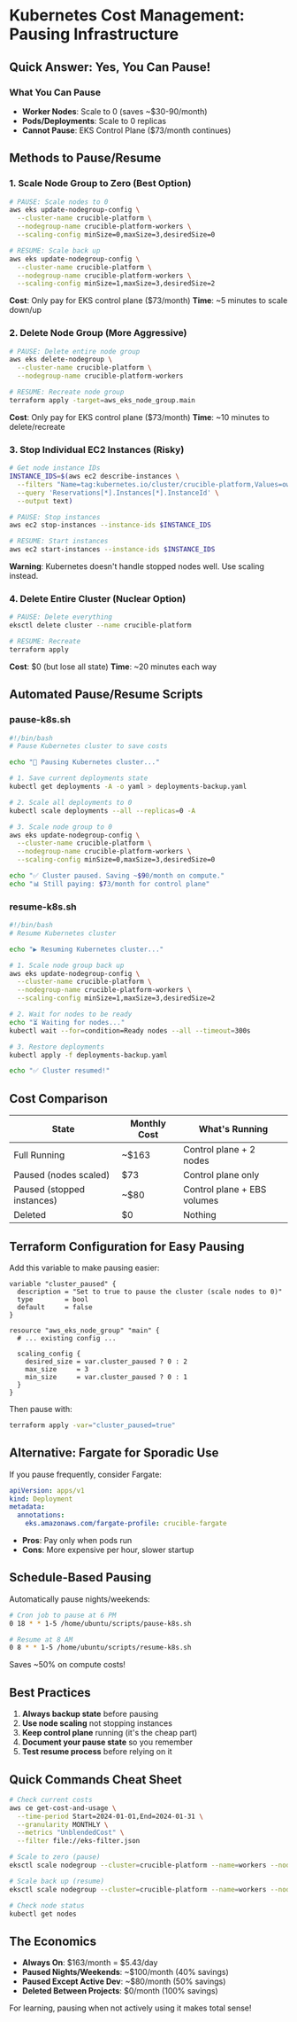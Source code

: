 # Kubernetes Cost Management: Pausing Infrastructure

## Quick Answer: Yes, You Can Pause!

### What You Can Pause
- **Worker Nodes**: Scale to 0 (saves ~$30-90/month)
- **Pods/Deployments**: Scale to 0 replicas
- **Cannot Pause**: EKS Control Plane ($73/month continues)

## Methods to Pause/Resume

### 1. Scale Node Group to Zero (Best Option)
```bash
# PAUSE: Scale nodes to 0
aws eks update-nodegroup-config \
  --cluster-name crucible-platform \
  --nodegroup-name crucible-platform-workers \
  --scaling-config minSize=0,maxSize=3,desiredSize=0

# RESUME: Scale back up
aws eks update-nodegroup-config \
  --cluster-name crucible-platform \
  --nodegroup-name crucible-platform-workers \
  --scaling-config minSize=1,maxSize=3,desiredSize=2
```

**Cost**: Only pay for EKS control plane ($73/month)
**Time**: ~5 minutes to scale down/up

### 2. Delete Node Group (More Aggressive)
```bash
# PAUSE: Delete entire node group
aws eks delete-nodegroup \
  --cluster-name crucible-platform \
  --nodegroup-name crucible-platform-workers

# RESUME: Recreate node group
terraform apply -target=aws_eks_node_group.main
```

**Cost**: Only pay for EKS control plane ($73/month)
**Time**: ~10 minutes to delete/recreate

### 3. Stop Individual EC2 Instances (Risky)
```bash
# Get node instance IDs
INSTANCE_IDS=$(aws ec2 describe-instances \
  --filters "Name=tag:kubernetes.io/cluster/crucible-platform,Values=owned" \
  --query 'Reservations[*].Instances[*].InstanceId' \
  --output text)

# PAUSE: Stop instances
aws ec2 stop-instances --instance-ids $INSTANCE_IDS

# RESUME: Start instances
aws ec2 start-instances --instance-ids $INSTANCE_IDS
```

**Warning**: Kubernetes doesn't handle stopped nodes well. Use scaling instead.

### 4. Delete Entire Cluster (Nuclear Option)
```bash
# PAUSE: Delete everything
eksctl delete cluster --name crucible-platform

# RESUME: Recreate
terraform apply
```

**Cost**: $0 (but lose all state)
**Time**: ~20 minutes each way

## Automated Pause/Resume Scripts

### pause-k8s.sh
```bash
#!/bin/bash
# Pause Kubernetes cluster to save costs

echo "🛑 Pausing Kubernetes cluster..."

# 1. Save current deployments state
kubectl get deployments -A -o yaml > deployments-backup.yaml

# 2. Scale all deployments to 0
kubectl scale deployments --all --replicas=0 -A

# 3. Scale node group to 0
aws eks update-nodegroup-config \
  --cluster-name crucible-platform \
  --nodegroup-name crucible-platform-workers \
  --scaling-config minSize=0,maxSize=3,desiredSize=0

echo "✅ Cluster paused. Saving ~$90/month on compute."
echo "📊 Still paying: $73/month for control plane"
```

### resume-k8s.sh
```bash
#!/bin/bash
# Resume Kubernetes cluster

echo "▶️ Resuming Kubernetes cluster..."

# 1. Scale node group back up
aws eks update-nodegroup-config \
  --cluster-name crucible-platform \
  --nodegroup-name crucible-platform-workers \
  --scaling-config minSize=1,maxSize=3,desiredSize=2

# 2. Wait for nodes to be ready
echo "⏳ Waiting for nodes..."
kubectl wait --for=condition=Ready nodes --all --timeout=300s

# 3. Restore deployments
kubectl apply -f deployments-backup.yaml

echo "✅ Cluster resumed!"
```

## Cost Comparison

| State | Monthly Cost | What's Running |
|-------|-------------|----------------|
| Full Running | ~$163 | Control plane + 2 nodes |
| Paused (nodes scaled) | $73 | Control plane only |
| Paused (stopped instances) | ~$80 | Control plane + EBS volumes |
| Deleted | $0 | Nothing |

## Terraform Configuration for Easy Pausing

Add this variable to make pausing easier:

```hcl
variable "cluster_paused" {
  description = "Set to true to pause the cluster (scale nodes to 0)"
  type        = bool
  default     = false
}

resource "aws_eks_node_group" "main" {
  # ... existing config ...
  
  scaling_config {
    desired_size = var.cluster_paused ? 0 : 2
    max_size     = 3
    min_size     = var.cluster_paused ? 0 : 1
  }
}
```

Then pause with:
```bash
terraform apply -var="cluster_paused=true"
```

## Alternative: Fargate for Sporadic Use

If you pause frequently, consider Fargate:
```yaml
apiVersion: apps/v1
kind: Deployment
metadata:
  annotations:
    eks.amazonaws.com/fargate-profile: crucible-fargate
```

- **Pros**: Pay only when pods run
- **Cons**: More expensive per hour, slower startup

## Schedule-Based Pausing

Automatically pause nights/weekends:

```bash
# Cron job to pause at 6 PM
0 18 * * 1-5 /home/ubuntu/scripts/pause-k8s.sh

# Resume at 8 AM
0 8 * * 1-5 /home/ubuntu/scripts/resume-k8s.sh
```

Saves ~50% on compute costs!

## Best Practices

1. **Always backup state** before pausing
2. **Use node scaling** not stopping instances
3. **Keep control plane** running (it's the cheap part)
4. **Document your pause state** so you remember
5. **Test resume process** before relying on it

## Quick Commands Cheat Sheet

```bash
# Check current costs
aws ce get-cost-and-usage \
  --time-period Start=2024-01-01,End=2024-01-31 \
  --granularity MONTHLY \
  --metrics "UnblendedCost" \
  --filter file://eks-filter.json

# Scale to zero (pause)
eksctl scale nodegroup --cluster=crucible-platform --name=workers --nodes=0

# Scale back up (resume)  
eksctl scale nodegroup --cluster=crucible-platform --name=workers --nodes=2

# Check node status
kubectl get nodes
```

## The Economics

- **Always On**: $163/month = $5.43/day
- **Paused Nights/Weekends**: ~$100/month (40% savings)
- **Paused Except Active Dev**: ~$80/month (50% savings)
- **Deleted Between Projects**: $0/month (100% savings)

For learning, pausing when not actively using it makes total sense!